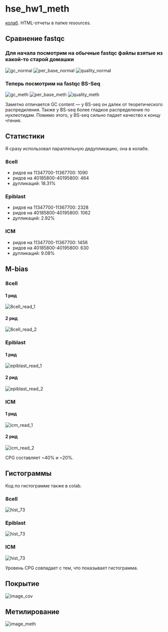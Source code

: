# hse_hw1_meth

[колаб](https://colab.research.google.com/drive/1qzvO8MXqGz-VJmJjl9BWOwZRfCPvppO1#scrollTo=I4JWS2QOxd_U). HTML-отчеты в папке resources.

## Сравнение fastqc

### Для начала посмотрим на обычные fastqc файлы взятые из какой-то старой домашки

![gc_normal](resources/gc_normal.png)
![per_base_normal](resources/per_base_normal.png)
![quality_normal](resources/quality_normal.png)

### Теперь посмотрим на fastqc BS-Seq

![gc_meth](resources/gc_meth.png)
![per_base_meth](resources/per_base_meth.png)
![quality_meth](resources/quality_meth.png)

Заметно отличается GC content — у BS-seq он далек от теоретического распредиления. Также у BS-seq более гладкое распределение по нуклеотидам. Помимо этого, у BS-seq сильно падает качество к концу чтения.

## Статистики

Я сразу использовал параллельную дедупликацию, она в колабе.

### 8cell

* ридов на 11347700-11367700: 1090
* ридов на 40185800-40195800: 464
* дупликаций: 18.31%

### Epiblast

* ридов на 11347700-11367700: 2328
* ридов на 40185800-40195800: 1062
* дупликаций: 2.92%

### ICM

* ридов на 11347700-11367700: 1456
* ридов на 40185800-40195800: 630
* дупликаций: 9.08%

## M-bias

### 8cell
#### 1 рид
![8cell_read_1](resources/73_1.png)
#### 2 рид
![8cell_read_2](resources/73_2.png)

### Epiblast
#### 1 рид
![epiblast_read_1](resources/22_1.png)
#### 2 рид
![epiblast_read_2](resources/22_2.png)


### ICM
#### 1 рид
![icm_read_1](resources/75_1.png)
#### 2 рид
![icm_read_2](resources/75_2.png)

CPG составляет ~40% и ~20%.

## Гистограммы

Код по гистограмме также в colab.

### 8cell
![hist_73](resources/hist_73.png)

### Epiblast
![hist_73](resources/hist_22.png)

### ICM
![hist_73](resources/hist_75.png)

Уровень CPG совпадает с тем, что показывает гистограмма.

## Покрытие

![image_cov](resources/image_cov.png)

## Метилирование

![image_meth](resources/image_meth.png)
